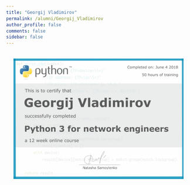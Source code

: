 ```yaml
---
title: "Georgij Vladimirov"
permalink: /alumni/Georgij_Vladimirov
author_profile: false
comments: false
sidebar: false
---
```


<div style="padding: 20px;">
  <img src="https://raw.githubusercontent.com/pyneng/pyneng.github.io/master/alumni/Georgij_Vladimirov.png" alt="Python for network engineers">
</div>

